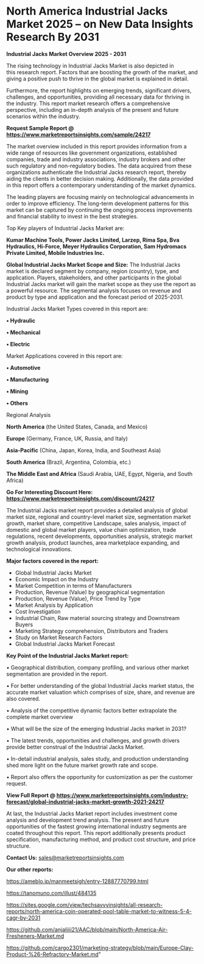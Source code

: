# North America Industrial Jacks Market 2025 – on New Data Insights Research By 2031

<Strong> Industrial Jacks Market Overview 2025 - 2031</strong>

The rising technology in Industrial Jacks Market is also depicted in this research report. Factors that are boosting the growth of the market, and giving a positive push to thrive in the global market is explained in detail.

Furthermore, the report highlights on emerging trends, significant drivers, challenges, and opportunities, providing all necessary data for thriving in the industry. This report market research offers a comprehensive perspective, including an in-depth analysis of the present and future scenarios within the industry.

<strong>Request Sample Report @ <a href=https://www.marketreportsinsights.com/sample/24217>https://www.marketreportsinsights.com/sample/24217</a></strong>

The market overview included in this report provides information from a wide range of resources like government organizations, established companies, trade and industry associations, industry brokers and other such regulatory and non-regulatory bodies. The data acquired from these organizations authenticate the Industrial Jacks research report, thereby aiding the clients in better decision making. Additionally, the data provided in this report offers a contemporary understanding of the market dynamics.

The leading players are focusing mainly on technological advancements in order to improve efficiency. The long-term development patterns for this market can be captured by continuing the ongoing process improvements and financial stability to invest in the best strategies.

Top Key players of Industrial Jacks Market are:

<strong>Kumar Machine Tools, Power Jacks Limited, Larzep, Rima Spa, Bva Hydraulics, Hi-Force, Meyer Hydraulics Corporation, Sam Hydromacs Private Limited, Mobile Industries Inc.</strong>

<strong><b>Global Industrial Jacks Market Scope and Size:</b></strong>
The Industrial Jacks market is declared segment by company, region (country), type, and application. Players, stakeholders, and other participants in the global Industrial Jacks market will gain the market scope as they use the report as a powerful resource. The segmental analysis focuses on revenue and product by type and application and the forecast period of 2025-2031.

Industrial Jacks Market Types covered in this report are:

<strong>• Hydraulic

• Mechanical

• Electric</strong>

Market Applications covered in this report are:

<strong>• Automotive

• Manufacturing

• Mining

• Others</strong> 

Regional Analysis

<strong>North America</strong> (the United States, Canada, and Mexico)

<strong>Europe</strong> (Germany, France, UK, Russia, and Italy)

<strong>Asia-Pacific</strong> (China, Japan, Korea, India, and Southeast Asia)

<strong>South America</strong> (Brazil, Argentina, Colombia, etc.)

<strong>The Middle East and Africa</strong> (Saudi Arabia, UAE, Egypt, Nigeria, and South Africa)

<strong>Go For Interesting Discount Here: <a href=https://www.marketreportsinsights.com/discount/24217>https://www.marketreportsinsights.com/discount/24217</a></strong>

The Industrial Jacks market report provides a detailed analysis of global market size, regional and country-level market size, segmentation market growth, market share, competitive Landscape, sales analysis, impact of domestic and global market players, value chain optimization, trade regulations, recent developments, opportunities analysis, strategic market growth analysis, product launches, area marketplace expanding, and technological innovations.

<strong><b>Major factors covered in the report:</b></strong>
<ul>
  <li>Global Industrial Jacks Market </li>
  <li>Economic Impact on the Industry</li>
  <li>Market Competition in terms of Manufacturers</li>
  <li>Production, Revenue (Value) by geographical segmentation</li>
  <li>Production, Revenue (Value), Price Trend by Type</li>
  <li>Market Analysis by Application</li>
  <li>Cost Investigation</li>
  <li>Industrial Chain, Raw material sourcing strategy and Downstream Buyers</li>
  <li>Marketing Strategy comprehension, Distributors and Traders</li>
  <li>Study on Market Research Factors</li>
  <li>Global Industrial Jacks Market Forecast</li>
</ul>

<strong><b>Key Point of the Industrial Jacks Market report:</b></strong>

• Geographical distribution, company profiling, and various other market segmentation are provided in the report.

• For better understanding of the global Industrial Jacks market status, the accurate market valuation which comprises of size, share, and revenue are also covered.

• Analysis of the competitive dynamic factors better extrapolate the complete market overview

• What will be the size of the emerging Industrial Jacks market in 2031?

• The latest trends, opportunities and challenges, and growth drivers provide better construal of the Industrial Jacks Market.

• In-detail industrial analysis, sales study, and production understanding shed more light on the future market growth rate and scope.

• Report also offers the opportunity for customization as per the customer request.

<strong><b>View Full Report @ <a href=https://www.marketreportsinsights.com/industry-forecast/global-industrial-jacks-market-growth-2021-24217>https://www.marketreportsinsights.com/industry-forecast/global-industrial-jacks-market-growth-2021-24217</a></b></strong>


At last, the Industrial Jacks Market report includes investment come analysis and development trend analysis. The present and future opportunities of the fastest growing international industry segments are coated throughout this report. This report additionally presents product specification, manufacturing method, and product cost structure, and price structure.

<strong>Contact Us:</strong>
sales@marketreportsinsights.com

<strong>Our other reports:</strong>

<a href=https://ameblo.jp/manmeetsigh/entry-12887770799.html>https://ameblo.jp/manmeetsigh/entry-12887770799.html</a>

<a href=https://tanomuno.com/illust/484135>https://tanomuno.com/illust/484135</a>

<a href=https://sites.google.com/view/techsavvyinsights/all-research-reports/north-america-coin-operated-pool-table-market-to-witness-5-4-cagr-by-2031>https://sites.google.com/view/techsavvyinsights/all-research-reports/north-america-coin-operated-pool-table-market-to-witness-5-4-cagr-by-2031</a>

<a href=https://github.com/anjaliiii21/AAC/blob/main/North-America-Air-Fresheners-Market.md>https://github.com/anjaliiii21/AAC/blob/main/North-America-Air-Fresheners-Market.md</a>

<a href=https://github.com/cargo2301/marketing-strategy/blob/main/Europe-Clay-Product-%26-Refractory-Market.md>https://github.com/cargo2301/marketing-strategy/blob/main/Europe-Clay-Product-%26-Refractory-Market.md</a>"
